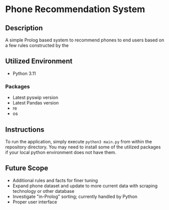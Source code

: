# Phone Recommendation System
## Description
A simple Prolog based system to recommend phones to end users based on a few rules constructed by the 

## Utilized Environment
* Python 3.11
### Packages
* Latest pyswip version
* Latest Pandas version
* re
* os

## Instructions
To run the application, simply execute `python3 main.py` from within the repository directory. You may need to install some of the utilized packages if your local python environment does not have them.

## Future Scope
* Additional rules and facts for finer tuning
* Expand phone dataset and update to more current data with scraping technology or other database
* Investigate "in-Prolog" sorting; currently handled by Python
* Proper user interface
